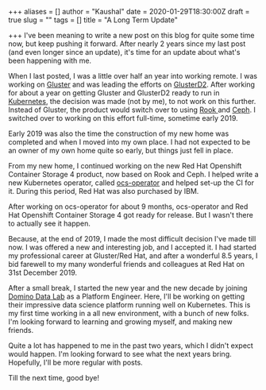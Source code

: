 +++
aliases = []
author = "Kaushal"
date = 2020-01-29T18:30:00Z
draft = true
slug = ""
tags = []
title = "A Long Term Update"

+++
I've been meaning to write a new post on this blog for quite some time now, but keep pushing it forward. After nearly 2 years since my last post (and even longer since an update), it's time for an update about what's been happening with me.

When I last posted, I was a little over half an year into working remote. I was working on [Gluster](https://www.gluster.org) and was leading the efforts on [GlusterD2](https://github.com/gluster/glusterd2). After working for about a year on getting Gluster and GlusterD2 ready to run in [Kubernetes](https://kubernetes.io), the decision was made (not by me), to not work on this further. Instead of Gluster, the product would switch over to using [Rook ](https://rook.io)and [Ceph](https://www.ceph.com). I switched over to working on this effort full-time, sometime early 2019.

Early 2019 was also the time the construction of my new home was completed and when I moved into my own place. I had not expected to be an owner of my own home quite so early, but things just fell in place.

From my new home, I continued working on the new Red Hat Openshift Container Storage 4 product, now based on Rook and Ceph. I helped write a new Kubernetes operator, called [ocs-operator](https://github.com/openshift/ocs-operator) and helped set-up the CI for it. During this period, Red Hat was also purchased by IBM.

After working on ocs-operator for about 9 months, ocs-operator and Red Hat Openshift Container Storage 4 got ready for release. But I wasn't there to actually see it happen.

Because, at the end of 2019, I made the most difficult decision I've made till now. I was offered a new and interesting job, and I accepted it. I had started my professional career at Gluster/Red Hat, and after a wonderful 8.5 years, I bid farewell to my many wonderful friends and colleagues at Red Hat on 31st December 2019.

After a small break, I started the new year and the new decade by joining [Domino Data Lab](https://www.dominodatalab.com) as a Platform Engineer. Here, I'll be working on getting their impressive data science platform running well on Kubernetes. This is my first time working in a all new environment, with a bunch of new folks. I'm looking forward to learning and growing myself, and making new friends.

Quite a lot has happened to me in the past two years, which I didn't expect would happen. I'm looking forward to see what the next years bring. Hopefully, I'll be more regular with posts.

Till the next time, good bye!